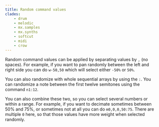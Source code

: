 ```yaml
---
title: Random command values
clades:
    - drum
    - melodic
    - mx.samples
    - mx.synths
    - softcut
    - midi
    - crow
---
```


Random command values can be applied by separating values by `,` (no spaces). For example, if you want to pan randomly between the left and right side you can do `w-50,50` which will select either `-50%` or `50%`.

You can also randomize with whole sequential arrays by using the `:`. You can randomize a note between the first twelve semitones using the command `n1:12`.

You can also combine these two, so you can select several numbers or within a range. For example, if you want to decimate sometimes between 50% and 75%, or sometimes not at all you can do `m0,0,0,50:75`. There are multiple `0` here, so that those values have more weight when selected randomly.